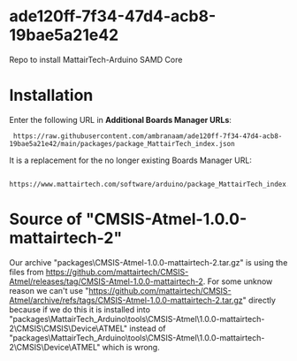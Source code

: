 # ade120ff-7f34-47d4-acb8-19bae5a21e42

Repo to install MattairTech-Arduino SAMD Core

# Installation

Enter the following URL in **Additional Boards Manager URLs**:
```
 https://raw.githubusercontent.com/ambranaam/ade120ff-7f34-47d4-acb8-19bae5a21e42/main/packages/package_MattairTech_index.json
```

It is a replacement for the no longer existing Boards Manager URL:
```
 https://www.mattairtech.com/software/arduino/package_MattairTech_index.json
```

# Source of "CMSIS-Atmel-1.0.0-mattairtech-2"

Our archive "packages\CMSIS-Atmel-1.0.0-mattairtech-2.tar.gz" is using the files from https://github.com/mattairtech/CMSIS-Atmel/releases/tag/CMSIS-Atmel-1.0.0-mattairtech-2.
For some unknow reason we can't use "https://github.com/mattairtech/CMSIS-Atmel/archive/refs/tags/CMSIS-Atmel-1.0.0-mattairtech-2.tar.gz" directly because if we do this it is installed into "packages\MattairTech_Arduino\tools\CMSIS-Atmel\1.0.0-mattairtech-2\CMSIS\CMSIS\Device\ATMEL" instead of "packages\MattairTech_Arduino\tools\CMSIS-Atmel\1.0.0-mattairtech-2\CMSIS\Device\ATMEL" which is wrong.
